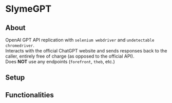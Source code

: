 # SlymeGPT
## About
OpenAI GPT API replication with `selenium webdriver` and `undetectable chromedriver`.  
Interacts with the official ChatGPT website and sends responses back to the caller, entirely free of charge (as opposed to the official API).  
Does **NOT** use any endpoints (`forefront`, `theb`, etc.)
## Setup
## Functionalities

